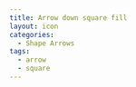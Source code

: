 ```yaml
---
title: Arrow down square fill
layout: icon
categories:
  - Shape Arrows
tags:
  - arrow
  - square
---
```

